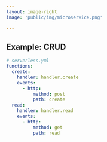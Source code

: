 ```yaml
---
layout: image-right
image: 'public/img/microservice.png'

---
```


## Example: CRUD

```yaml {all|3-4,9-10|3-4,9-10|5-8,11-14|5-8,11-14|all}
# serverless.yml
functions:
  create:
    handler: handler.create
    events:
      - http:
          method: post
          path: create
  read:
    handler: handler.read
    events:
      - http:
          method: get
          path: read
```

<arrow v-click="2" x1="330" y1="230" x2="600" y2="250" color="#00dbbd" width="3" arrowSize="1" />

<arrow v-click="2" x1="300" y1="330" x2="670" y2="250" color="#00dbbd" width="3" arrowSize="1" />

<arrow v-click="4" x1="250" y1="300" x2="700" y2="350" color="#00dbbd" width="3" arrowSize="1" />